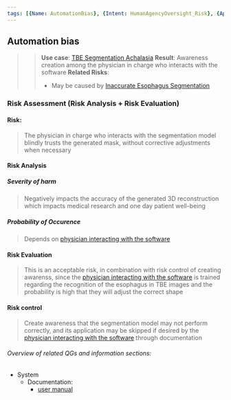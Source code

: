 ```yaml
---
tags: [{Name: AutomationBias}, {Intent: HumanAgencyOversight_Risk}, {Applicability: HuamnOversight}, {Usage Example: TBESegmentation}]
---
```


## Automation bias
>> **Use case**:  [TBE Segmentation Achalasia](../../../1_System/Application/TBE_Segmentation.md)
>> **Result**: Awareness creation among the physician in charge who interacts with the software
>> **Related Risks**: 
>> - May be caused by [Inaccurate Esophagus Segmentation](../../2_TechnicalRobustnessSafety/Accuracy/InaccurateModelOutput_(TBE_Segmentation).md)

### Risk Assessment (Risk Analysis + Risk Evaluation) 

#### Risk: 

> The physician in charge who interacts with the segmentation model blindly trusts the generated mask, without corrective adjustments when necessary

#### Risk Analysis

##### Severity of harm

> Negatively impacts the accuracy of the generated 3D reconstruction which impacts medical research and one day patient well-being

##### Probability of Occurence

> Depends on [physician interacting with the software](../../../../1_System/Stakeholder/3_Passive/Physician_(PassiveStakeholder).md)

#### Risk Evaluation

> This is an acceptable risk, in combination with risk control of creating awarenss, since the  [physician interacting with the software](../../../../1_System/Stakeholder/3_Passive/Physician_(PassiveStakeholder).md) is trained regarding the recognition of the esophagus in TBE images and the probability is high that they will adjust the correct shape

#### Risk control

> Create awareness that the segmentation model may not perform correctly, and its application may be skipped if desired by the  [physician interacting with the software](../../../../1_System/Stakeholder/3_Passive/Physician_(PassiveStakeholder).md) through documentation

###### Overview of related QGs and information sections:

- System
    - Documentation: 
        - [user manual](../../../1_System/Documentation/Documentation_(TBESegmentation).md)